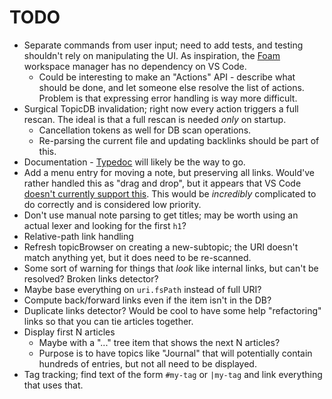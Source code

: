 # TODO

- Separate commands from user input; need to add tests, and testing shouldn't rely on manipulating
  the UI. As inspiration, the [Foam](https://github.com/foambubble/foam-workspace-manager) workspace
  manager has no dependency on VS Code.
  - Could be interesting to make an "Actions" API - describe what should be done, and let someone
    else resolve the list of actions. Problem is that expressing error handling is way more
    difficult.
- Surgical TopicDB invalidation; right now every action triggers a full rescan. The ideal is that a
  full rescan is needed _only_ on startup.
  - Cancellation tokens as well for DB scan operations.
  - Re-parsing the current file and updating backlinks should be part of this.
- Documentation - [Typedoc](http://typedoc.org/) will likely be the way to go.
- Add a menu entry for moving a note, but preserving all links. Would've rather handled this as
  "drag and drop", but it appears that VS Code
  [doesn't currently support this](https://github.com/Microsoft/vscode/issues/32592). This would be
  _incredibly_ complicated to do correctly and is considered low priority.
- Don't use manual note parsing to get titles; may be worth using an actual lexer and looking for
  the first `h1`?
- Relative-path link handling
- Refresh topicBrowser on creating a new-subtopic; the URI doesn't match anything yet, but it does
  need to be re-scanned.
- Some sort of warning for things that _look_ like internal links, but can't be resolved? Broken
  links detector?
- Maybe base everything on `uri.fsPath` instead of full URI?
- Compute back/forward links even if the item isn't in the DB?
- Duplicate links detector? Would be cool to have some help "refactoring" links so that you can tie
  articles together.
- Display first N articles
  - Maybe with a "..." tree item that shows the next N articles?
  - Purpose is to have topics like "Journal" that will potentially contain hundreds of entries, but
    not all need to be displayed.
- Tag tracking; find text of the form `#my-tag` or `|my-tag` and link everything that uses that.
